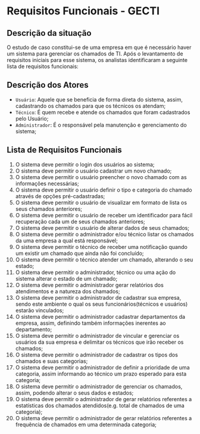 # Requisitos Funcionais - GECTI

## Descrição da situação

O estudo de caso constitui-se de uma empresa em que é necessário haver um sistema para gerenciar os chamados de TI. Após o levantamento de requisitos iniciais para esse sistema, os analistas identificaram a seguinte lista de requisitos funcionais:

## Descrição dos Atores

- `Usuário`: Aquele que se beneficia de forma direta do sistema, assim, cadastrando os chamados para que os técnicos os atendam;
- `Técnico`: É quem recebe e atende os chamados que foram cadastrados pelo Usuário;
- `Administrador`: É o responsável pela manutenção e gerenciamento do sistema;

## Lista de Requisitos Funcionais

1. O sistema deve permitir o login dos usuários ao sistema;
2. O sistema deve permitir o usuário cadastrar um novo chamado;
3. O sistema deve permitir o usuário preencher o novo chamado com as informações necessárias;
4. O sistema deve permitir o usuário definir o tipo e categoria do chamado através de opções pré-cadastradas;
5. O sistema deve permitir o usuário de visualizar em formato de lista os seus chamados anteriores;
6. O sistema deve permitir o usuário de receber um identificador para fácil recuperação cada um de seus chamados anteriores;
7. O sistema deve permitir o usuário de alterar dados de seus chamados;
8. O sistema deve permitir o administrador e/ou técnico listar os chamados da uma empresa a qual está responsável;
9. O sistema deve permitir o técnico de receber uma notificação quando um existir um chamado que ainda não foi concluído;
10. O sistema deve permitir o técnico atender um chamado, alterando o seu estado;
11. O sistema deve permitir o administrador, técnico ou uma ação do sistema alterar o estado de um chamado;
12. O sistema deve permitir o administrador gerar relatórios dos atendimentos e a natureza dos chamados;
13. O sistema deve permitir o administrador de cadastrar sua empresa, sendo este ambiente o qual os seus funcionários(técnicos e usuários) estarão vinculados;
14. O sistema deve permitir o administrador cadastrar departamentos da empresa, assim, definindo também informações inerentes ao departamento;
15. O sistema deve permitir o administrador de vincular e gerenciar os usuários da sua empresa e delimitar os técnicos que irão receber os chamados;
16. O sistema deve permitir o administrador de cadastrar os tipos dos chamados e suas categorias;
17. O sistema deve permitir o administrador de definir a prioridade de uma categoria, assim informando ao técnico um prazo esperado para esta categoria;
18. O sistema deve permitir o administrador de gerenciar os chamados, assim, podendo alterar o seus dados e estados; 
19. O sistema deve permitir o administrador de gerar relatórios referentes a estatísticas dos chamados atendidos(e.g. total de chamados de uma categoria);
20. O sistema deve permitir o administrador de gerar relatórios referentes a frequência de chamados em uma determinada categoria;
